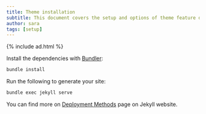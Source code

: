 ```yaml
---
title: Theme installation
subtitle: This document covers the setup and options of theme feature described in the doc title
author: sara
tags: [setup]
---
```


{% include ad.html %}

Install the dependencies with [Bundler](http://bundler.io/):

```bash
bundle install
```

Run the following to generate your site:
```bash
bundle exec jekyll serve
```

You can find more on [Deployment Methods](https://jekyllrb.com/docs/deployment-methods/) page on Jekyll website.